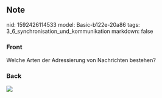 ## Note
nid: 1592426114533
model: Basic-b122e-20a86
tags: 3_6_synchronisation_und_kommunikation
markdown: false

### Front
Welche Arten der Adressierung von Nachrichten bestehen?

### Back
<img src="paste-c00107676f901084d91b9c8c1ad7b56382dc3467.jpg">
